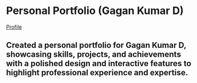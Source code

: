 # Personal Portfolio (Gagan Kumar D)


[Profile](https://gagankumard.github.io/Personal_Portfplio/)

<h2>Created a personal portfolio for Gagan Kumar D, showcasing skills, projects, and achievements with a polished design and interactive features to highlight professional experience and expertise.</h2>
